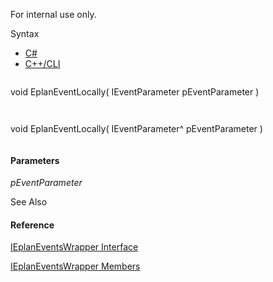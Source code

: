 For internal use only.

Syntax

* [C#](#i-syntax-CS)
* [C++/CLI](#i-syntax-CPP2005)

```
```
void EplanEventLocally( 
   IEventParameter pEventParameter
)
```
```

```
```
void EplanEventLocally( 
   IEventParameter^ pEventParameter
)
```
```

#### Parameters

*pEventParameter*



See Also

#### Reference

[IEplanEventsWrapper Interface](Eplan.EplApi.AFu~Eplan.EplApi.ApplicationFramework.IEplanEventsWrapper.html)
  
[IEplanEventsWrapper Members](Eplan.EplApi.AFu~Eplan.EplApi.ApplicationFramework.IEplanEventsWrapper_members.html)